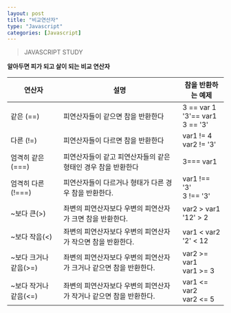 ```yaml
---
layout: post
title: "비교연산자"
type: "Javascript"
categories: [Javascript]
---
```

> JAVASCRIPT STUDY

<strong>알아두면 피가 되고 살이 되는 비교 연산자</strong>

|연산자          |설명      |참을 반환하는 예제   |
|----------------|----------|-------------------|
|같은 (==)       | 피연산자들이 같으면 참을 반환한다 | 3 == var 1 <br> '3'== var1 <br> 3 == '3'|
|다른 (!=)       | 피연산자들이 다르면 참을 반환한다 | var1 != 4 <br> var2 != '3'|
|엄격히 같은 (===)| 피연산자들이 같고 피연산자들의 같은 형태인 경우 참을 반환한다  | 3=== var1 |
|엄격히 다른(!===)| 피연산자들이 다르거나 형태가 다른 경우 참을 반환한다. | var1 !== '3'<br> 3 !== '3'|
|~보다 큰(>)  | 좌변의 피연산자보다 우변의 피연산자가 크면 참을 반환한다. | var2 > var1<br> '12' > 2 |
|~보다 작음(<)    | 좌변의 피연산자보다 우변의 피연산자가 작으면 참을 반환한다. | var1 < var2<br> '2' < 12 |
|~보다 크거나 같음(>=)| 좌변의 피연산자보다 우변의 피연산자가 크거나 같으면 참을 반환한다.| var2 >= var1<br> var1 >= 3|
|~보다 작거나 같음(<=)| 좌변의 피연산자보다 우변의 피연산자가 작거나 같으면 참을 반환한다.| var1 <= var2<br> var2 <= 5   |










